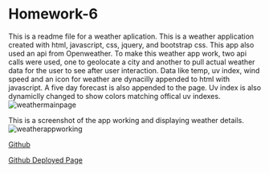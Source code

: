 # Homework-6
This is a readme file for a weather aplication. This is a weather application created with html, javascript, css, jquery, and bootstrap css.
This app also used an api from Openweather. To make this weather app work, two api calls were used, one to geolocate a city and another to pull actual weather data for the user to see after user interaction. Data like temp, uv index, wind speed and an icon for weather are dynacilly appended to html with javascript. A five day forecast is also appended to the page. Uv index is also dynamiclly changed to show colors matching offical uv indexes.
<image src="./images/weather base.jpg" alt=weathermainpage>

This is a screenshot of the app working and displaying weather details.
<image src="./images/weather api working.jpg" alt=weatherappworking>

<p><a href="https://github.com/ArmandoUg/Homework-6">Github</a></p>
<p><a href="https://armandoug.github.io/Homework-6/">Github Deployed Page</a></p>